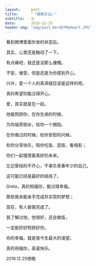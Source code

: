 ```yaml
---
layout:     post
title:      "「烟熏日记」"
subtitle:   七
date:       2016-12-25
header-img: "img/post_WordOfMyHeart.JPG"
---
```


​	看到微博里面你发的状态后。

​	其实，心里还是触动了一下。

​	有点痛吧，我还是没那么慷慨。

​	不安，难受，但是还是为你感到开心。

​	兴许，爱一个人的真谛就应该是这样的吧。

​	真的希望你能过得开心。

​	爱，其实就是在一起。

​	他能照顾你，在你生病的时候，

​	为你端茶倒水，给你一个拥抱。

​	在你难过的时候，给你安慰的问候。

​	和你分享快乐，陪你吃饭、逛街、看电影；

​	你们一起憧憬着美好的未来。

​	忘记曾经的不开心，不辜负青春年少的自己。

​	这可能已经是最好的结局了。	

​	Greta，真的祝福你，能过得幸福。

​	那些我未能亲手完成并实现的梦想；

​	现在，有人替我完成了。

​	我了解过他，他很好，还会做饭，

​	一定能好好照顾好你。

​	你的幸福，就是我今生最大的渴望。

​	真的祝福你，圣诞快乐。

​	2016.12.25傍晚
